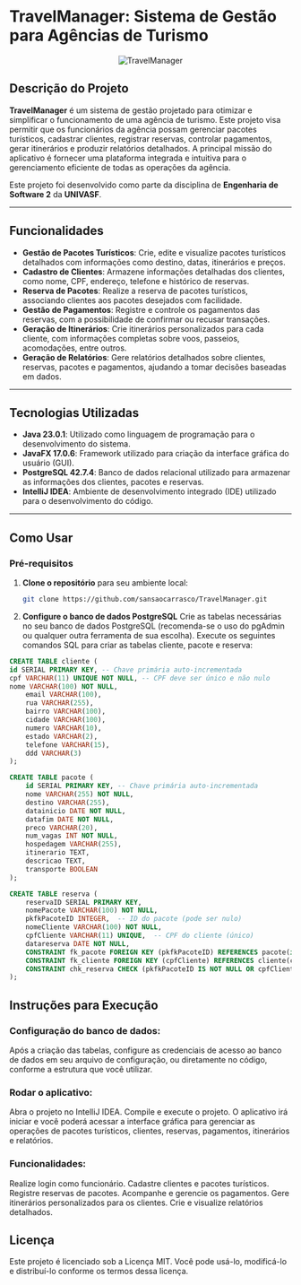 
<h1>TravelManager: Sistema de Gestão para Agências de Turismo</h1>
<p align="center">
  <img src="https://github.com/user-attachments/assets/b109dd9f-43b9-49ff-9133-cce5297eb1d4" alt="TravelManager"/>
</p>

## Descrição do Projeto

**TravelManager** é um sistema de gestão projetado para otimizar e simplificar o funcionamento de uma agência de turismo. Este projeto visa permitir que os funcionários da agência possam gerenciar pacotes turísticos, cadastrar clientes, registrar reservas, controlar pagamentos, gerar itinerários e produzir relatórios detalhados. A principal missão do aplicativo é fornecer uma plataforma integrada e intuitiva para o gerenciamento eficiente de todas as operações da agência.

Este projeto foi desenvolvido como parte da disciplina de **Engenharia de Software 2** da **UNIVASF**.

---

## Funcionalidades

- **Gestão de Pacotes Turísticos**: Crie, edite e visualize pacotes turísticos detalhados com informações como destino, datas, itinerários e preços.
- **Cadastro de Clientes**: Armazene informações detalhadas dos clientes, como nome, CPF, endereço, telefone e histórico de reservas.
- **Reserva de Pacotes**: Realize a reserva de pacotes turísticos, associando clientes aos pacotes desejados com facilidade.
- **Gestão de Pagamentos**: Registre e controle os pagamentos das reservas, com a possibilidade de confirmar ou recusar transações.
- **Geração de Itinerários**: Crie itinerários personalizados para cada cliente, com informações completas sobre voos, passeios, acomodações, entre outros.
- **Geração de Relatórios**: Gere relatórios detalhados sobre clientes, reservas, pacotes e pagamentos, ajudando a tomar decisões baseadas em dados.

---

## Tecnologias Utilizadas

- **Java 23.0.1**: Utilizado como linguagem de programação para o desenvolvimento do sistema.
- **JavaFX 17.0.6**: Framework utilizado para criação da interface gráfica do usuário (GUI).
- **PostgreSQL 42.7.4**: Banco de dados relacional utilizado para armazenar as informações dos clientes, pacotes e reservas.
- **IntelliJ IDEA**: Ambiente de desenvolvimento integrado (IDE) utilizado para o desenvolvimento do código.

---

## Como Usar

### Pré-requisitos

1. **Clone o repositório** para seu ambiente local:

   ```bash
   git clone https://github.com/sansaocarrasco/TravelManager.git

2. **Configure o banco de dados PostgreSQL**
Crie as tabelas necessárias no seu banco de dados PostgreSQL (recomenda-se o uso do pgAdmin ou qualquer outra ferramenta de sua escolha).
Execute os seguintes comandos SQL para criar as tabelas cliente, pacote e reserva:

```sql
CREATE TABLE cliente (
id SERIAL PRIMARY KEY, -- Chave primária auto-incrementada
cpf VARCHAR(11) UNIQUE NOT NULL, -- CPF deve ser único e não nulo
nome VARCHAR(100) NOT NULL,
    email VARCHAR(100),
    rua VARCHAR(255),
    bairro VARCHAR(100),
    cidade VARCHAR(100),
    numero VARCHAR(10),
    estado VARCHAR(2),
    telefone VARCHAR(15),
    ddd VARCHAR(3)
);
```

```sql
CREATE TABLE pacote (
    id SERIAL PRIMARY KEY, -- Chave primária auto-incrementada
    nome VARCHAR(255) NOT NULL,
    destino VARCHAR(255),
    datainicio DATE NOT NULL,
    datafim DATE NOT NULL,
    preco VARCHAR(20),
    num_vagas INT NOT NULL,
    hospedagem VARCHAR(255),
    itinerario TEXT,
    descricao TEXT,
    transporte BOOLEAN
);
```

```sql
CREATE TABLE reserva (
    reservaID SERIAL PRIMARY KEY,
    nomePacote VARCHAR(100) NOT NULL,
    pkfkPacoteID INTEGER,  -- ID do pacote (pode ser nulo)
    nomeCliente VARCHAR(100) NOT NULL,
    cpfCliente VARCHAR(11) UNIQUE,  -- CPF do cliente (único)
    datareserva DATE NOT NULL,
    CONSTRAINT fk_pacote FOREIGN KEY (pkfkPacoteID) REFERENCES pacote(id) ON DELETE CASCADE,
    CONSTRAINT fk_cliente FOREIGN KEY (cpfCliente) REFERENCES cliente(cpf) ON DELETE CASCADE,
    CONSTRAINT chk_reserva CHECK (pkfkPacoteID IS NOT NULL OR cpfCliente IS NOT NULL)
);
```

## Instruções para Execução
### Configuração do banco de dados:

Após a criação das tabelas, configure as credenciais de acesso ao banco de dados em seu arquivo de configuração, ou diretamente no código, conforme a estrutura que você utilizar.

### Rodar o aplicativo:

Abra o projeto no IntelliJ IDEA.
Compile e execute o projeto.
O aplicativo irá iniciar e você poderá acessar a interface gráfica para gerenciar as operações de pacotes turísticos, clientes, reservas, pagamentos, itinerários e relatórios.

### Funcionalidades:

Realize login como funcionário.
Cadastre clientes e pacotes turísticos.
Registre reservas de pacotes.
Acompanhe e gerencie os pagamentos.
Gere itinerários personalizados para os clientes.
Crie e visualize relatórios detalhados.

## Licença
Este projeto é licenciado sob a Licença MIT. Você pode usá-lo, modificá-lo e distribuí-lo conforme os termos dessa licença.
